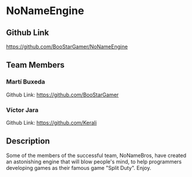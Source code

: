 # NoNameEngine
## Github Link
https://github.com/BooStarGamer/NoNameEngine
## Team Members
### Martí Buxeda
Github Link: https://github.com/BooStarGamer
### Víctor Jara
Github Link: https://github.com/Kerali
## Description
Some of the members of the successful team, NoNameBros, have created an astonishing engine that will blow people's mind, 
to help programmers developing games as their famous game "Split Duty". Enjoy.
